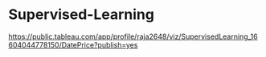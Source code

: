 # Supervised-Learning
https://public.tableau.com/app/profile/raja2648/viz/SupervisedLearning_16604044778150/DatePrice?publish=yes
